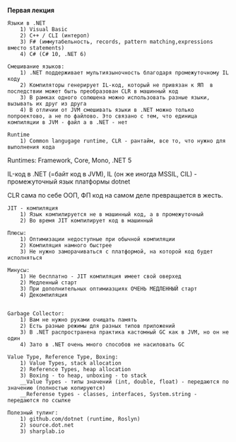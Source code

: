 **Первая лекция**

    Языки в .NET 
        1) Visual Basic 
        2) C++ / CLI (интероп)
        3) F# (иммутабельность, records, pattern matching,expressions вместо statements)
        4) C# (C# 10, .NET 6)

    Смешивание языков:
        1) .NET поддерживает мультиязыночность благодаря промежуточному IL коду
        2) Компиляторы генерирует IL-код, который не привязан к ЯП  в последствии может быть преобразован CLR в машинный код
        3) В рамках одного солюшена можно использовать разные языки, вызывать их друг из друга
        4) В отличии от JVM смешивать языки в .NET можно только попроектово, а не по файлово. Это связано с тем, что единица компиляции в JVM - файл а в .NET - нет

    Runtime
        1) Common langugage runtime, CLR - рантайм, все то, что нужно для выполнения кода

Runtimes: Framework, Core, Mono, .NET 5

IL-код в .NET (=байт код в JVM), IL (он же иногда MSSIL, CIL) - промежуточный язык платформы dotnet

CLR сама по себе ООП, ФП код на самом деле превращается в жесть.

    JIT - компиляция
        1) Язык компилируется не в машинный код, а в промежуточный
        2) Во время JIT компилирует код в машинный

    Плюсы: 
        1) Оптимизации недоступные при обычной компиляции
        2) Компиляция намного быстрее
        3) Не нужно заморачиваться с платформой, на которой код будет исполняться
    
    Минусы:
        1) Не бесплатно - JIT компиляция имеет свой оверхед
        2) Медленный старт
        3) При дополнительных оптимиазциях ОЧЕНЬ МЕДЛЕННЫЙ старт
        4) Декомпиляция 


    Garbage Collector:
        1) Вам не нужно руками очищать память
        2) Есть разные режимы для разных типов приложений
        3) В .NET распространена практика кастомный GC как в JVM, но он не один
        4) Зато в .NET очень много способов не насиловать GC

    Value Type, Reference Type, Boxing:
        1) Value Types, stack allocation
        2) Reference Types, heap allocation
        3) Boxing - to heap, unboxing - to stack
        __Value Types - типы значений (int, double, float) - передаются по значению (полностью копируются)
        __Referense types - classes, interfaces, System.string - передаются по ссылке

    Полезный тулинг: 
        1) github.com/dotnet (runtime, Roslyn)
        2) source.dot.net 
        3) sharplab.io
